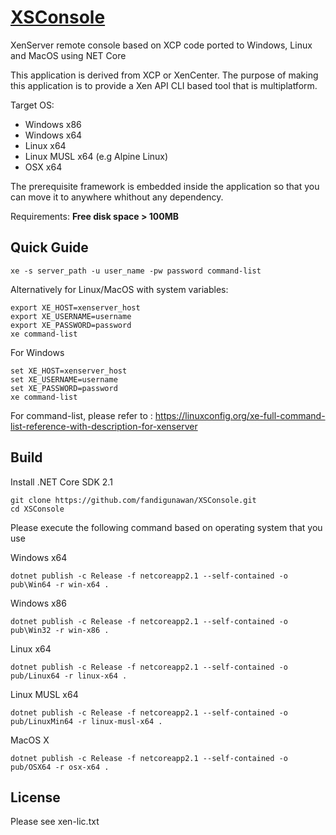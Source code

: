 # <u>XSConsole</u>

XenServer remote console based on XCP code ported to Windows, Linux and MacOS using NET Core 

This application is derived from XCP or XenCenter. The purpose of making this application is to provide a Xen API CLI based tool that is multiplatform.

Target OS:

- Windows x86
- Windows x64
- Linux x64
- Linux MUSL x64 (e.g Alpine Linux)
- OSX x64

The prerequisite framework is embedded inside the application so that you can move it to anywhere whithout any dependency.

Requirements:
**Free disk space > 100MB**

## Quick Guide

```
xe -s server_path -u user_name -pw password command-list
```

Alternatively for Linux/MacOS with system variables:
```
export XE_HOST=xenserver_host
export XE_USERNAME=username
export XE_PASSWORD=password
xe command-list
```
For Windows
```
set XE_HOST=xenserver_host
set XE_USERNAME=username
set XE_PASSWORD=password
xe command-list
```


For command-list, please refer to : https://linuxconfig.org/xe-full-command-list-reference-with-description-for-xenserver

## Build

Install .NET Core SDK 2.1

```
git clone https://github.com/fandigunawan/XSConsole.git
cd XSConsole
```

Please execute the following  command based on operating system that you use

Windows x64

```
dotnet publish -c Release -f netcoreapp2.1 --self-contained -o pub\Win64 -r win-x64 .
```

Windows x86

```
dotnet publish -c Release -f netcoreapp2.1 --self-contained -o pub\Win32 -r win-x86 .
```

Linux x64

```
dotnet publish -c Release -f netcoreapp2.1 --self-contained -o pub/Linux64 -r linux-x64 .
```

Linux MUSL x64

```
dotnet publish -c Release -f netcoreapp2.1 --self-contained -o pub/LinuxMin64 -r linux-musl-x64 .
```

MacOS X

```
dotnet publish -c Release -f netcoreapp2.1 --self-contained -o pub/OSX64 -r osx-x64 .
```

## License
Please see xen-lic.txt